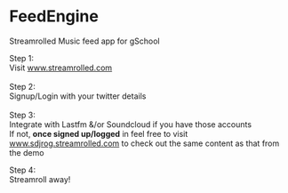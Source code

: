 FeedEngine
==========

Streamrolled Music feed app for gSchool

Step 1: <br>
Visit www.streamrolled.com<br>
<br>
Step 2:<br>
Signup/Login with your twitter details<br>
<br>
Step 3: <br>
Integrate with Lastfm &/or Soundcloud if you have those accounts<br>
If not, <b>once signed up/logged</b> in feel free to visit www.sdjrog.streamrolled.com to check out the same content as that from the demo <br>

Step 4: <br>
Streamroll away!<br>
